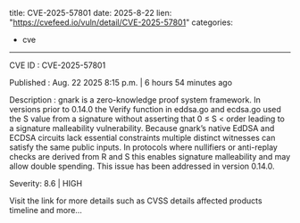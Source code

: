  
title: CVE-2025-57801
date: 2025-8-22
lien: "https://cvefeed.io/vuln/detail/CVE-2025-57801"
categories:
  - cve
---

CVE ID : CVE-2025-57801

Published :  Aug. 22
2025
8:15 p.m. | 6 hours
54 minutes ago

Description : gnark is a zero-knowledge proof system framework. In versions prior to 0.14.0
the Verify function in eddsa.go and ecdsa.go used the S value from a signature without asserting that 0 ≤ S < order
leading to a signature malleability vulnerability. Because gnark’s native EdDSA and ECDSA circuits lack essential constraints
multiple distinct witnesses can satisfy the same public inputs. In protocols where nullifiers or anti-replay checks are derived from R and S
this enables signature malleability and may allow double spending. This issue has been addressed in version 0.14.0.

Severity: 8.6 | HIGH

Visit the link for more details
such as CVSS details
affected products
timeline
and more...

